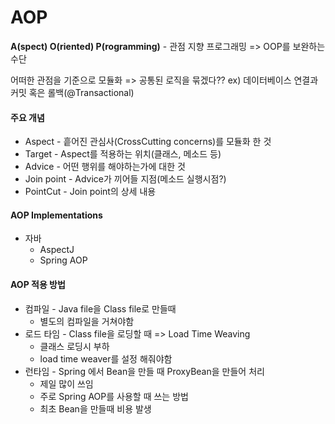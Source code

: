 # AOP

**A(spect) O(riented) P(rogramming)** - 관점 지향 프로그래밍 => OOP를 보완하는 수단

어떠한 관점을 기준으로 모듈화 => 공통된 로직을 묶겠다?? ex) 데이터베이스 연결과 커밋 혹은 롤백(@Transactional)

#### 주요 개념

- Aspect - 흩어진 관심사(CrossCutting concerns)를 모듈화 한 것
- Target - Aspect를 적용하는 위치(클래스, 메소드 등)
- Advice - 어떤 행위를 해야하는가에 대한 것
- Join point - Advice가 끼어들 지점(메소드 실행시점?)
- PointCut - Join point의 상세 내용

#### AOP Implementations

- 자바
  - AspectJ
  - Spring AOP

#### AOP 적용 방법

- 컴파일 - Java file을 Class file로 만들때
  - 별도의 컴파일을 거쳐야함
- 로드 타임 - Class file을 로딩할 때 =>  Load Time Weaving
  - 클래스 로딩시 부하
  -  load time weaver를 설정 해줘야함
- 런타임 - Spring 에서 Bean을 만들 때 ProxyBean을 만들어 처리
  - 제일 많이 쓰임
  - 주로 Spring AOP를 사용할 때 쓰는 방법
  - 최초 Bean을 만들때 비용 발생